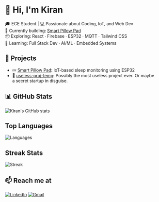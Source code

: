 # 👋 Hi, I'm Kiran

🎓 ECE Student | 💻 Passionate about Coding, IoT, and Web Dev  
🚀 Currently building: [Smart Pillow Pad](https://github.com/krn-sm/smartpillowpad)  
📦 Exploring: React · Firebase · ESP32 · MQTT · Tailwind CSS  
🌱 Learning: Full Stack Dev · AI/ML · Embedded Systems

## 🔨 Projects
- 💤 [Smart Pillow Pad](https://github.com/krn-sm/smartpillowpad): IoT-based sleep monitoring using ESP32
- 🔮 [useless-proj-temp](https://github.com/krn-sm/useless-proj-temp): Possibly the most useless project ever. Or maybe a secret startup in disguise.
<!--- 🌐 [Portfolio Website](https://github.com/krn-sm/portfolio): Personal portfolio built with React + Vite-->

## 📊 GitHub Stats
![Kiran's GitHub stats](https://github-readme-stats.vercel.app/api?username=krn-sm&show_icons=true&theme=radical)

## Top Languages
![Languages](https://github-readme-stats.vercel.app/api/top-langs/?username=krn-sm)

## Streak Stats

![Streak](https://github-readme-streak-stats.herokuapp.com/?user=krn-sm)

## 📫 Reach me at
[![LinkedIn](https://img.shields.io/badge/LinkedIn-blue?logo=linkedin)](https://linkedin.com/in/kiran-s-m-here)
[![Gmail](https://img.shields.io/badge/Gmail-red?logo=gmail&logoColor=white)](mailto:your.kiranmanikkath20@gmail.com)


<!--
- 🔭 I’m currently working on ...
- 🌱 I’m currently learning ...
- 👯 I’m looking to collaborate on ...
- 🤔 I’m looking for help with ...
- 💬 Ask me about ...
- 📫 How to reach me: ...
- 😄 Pronouns: ...
- ⚡ Fun fact: ...
-->
